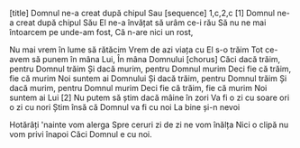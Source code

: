 [title] Domnul ne-a creat după chipul Sau
[sequence] 1,c,2,c
[1]
Domnul ne-a creat după chipul Său
El ne-a învățat să urâm ce-i rău
Să nu ne mai întoarcem pe unde-am fost,
Că n-are nici un rost,

Nu mai vrem în lume să rătăcim
Vrem de azi viața cu El s-o trăim
Tot ce-avem să punem în mâna Lui,
În mâna Domnului
[chorus]
Căci dacă trăim, pentru Domnul trăim
Și dacă murim, pentru Domnul murim
Deci fie că trăim, fie că murim
Noi suntem ai Domnului
Și dacă trăim, pentru Domnul trăim
Și dacă murim, pentru Domnul murim
Deci fie că trăim, fie că murim
Noi suntem ai Lui
[2]
Nu putem să știm dacă mâine în zori
Va fi o zi cu soare ori o zi cu nori
Știm însă că Domnul va fi cu noi
La bine și-n nevoi

Hotărâți 'nainte vom alerga
Spre ceruri zi de zi ne vom înălța
Nici o clipă nu vom privi înapoi
Căci Domnul e cu noi.

